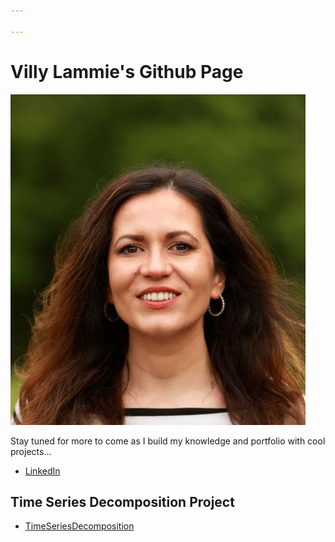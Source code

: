 ```yaml
---

---
```



# Villy Lammie's Github Page

![My Pic](/pics/Villy4-RT.jpg)

Stay tuned for more to come as I build my knowledge and portfolio with cool projects...

- [LinkedIn](https://www.linkedin.com/in/villylammie933a/)





## Time Series Decomposition Project

- [TimeSeriesDecomposition](/timeseries/timeseries.md)
